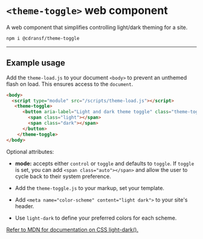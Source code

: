 # `<theme-toggle>` web component

A web component that simplifies controlling light/dark theming for a site.

```sh
npm i @cdransf/theme-toggle
```

---

## Example usage

Add the `theme-load.js` to your document `<body>` to prevent an unthemed flash on load. This ensures access to the `document`.

```html
<body>
  <script type="module" src="/scripts/theme-load.js"></script>
   <theme-toggle>
      <button aria-label="Light and dark theme toggle" class="theme-toggle">
        <span class="light"></span>
        <span class="dark"></span>
      </button>
    </theme-toggle>
</body>
```

Optional attributes:

- **mode:** accepts either `control` or `toggle` and defaults to `toggle`. If `toggle` is set, you can add `<span class="auto"></span>` and allow the user to cycle back to their system preference.

- Add the `theme-toggle.js` to your markup, set your template.
- Add `<meta name="color-scheme" content="light dark">` to your site's header.
- Use `light-dark` to define your preferred colors for each scheme.

[Refer to MDN for documentation on CSS light-dark().](https://developer.mozilla.org/en-US/docs/Web/CSS/color_value/light-dark)